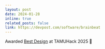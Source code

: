 ```yaml
---
layout: post
date: 2024-01-28
inline: true
related_posts: false
link: https://devpost.com/software/brainbeat
---
```


Awarded [Best Design](https://devpost.com/software/brainbeat) at TAMUHack 2025 🏅
